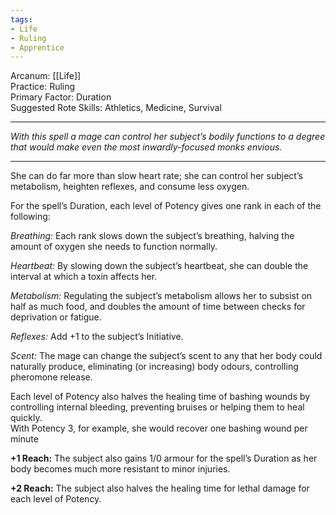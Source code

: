 ```yaml
---
tags:
- Life
- Ruling
- Apprentice
---
```


Arcanum: [[Life]]\
Practice: Ruling\
Primary Factor: Duration\
Suggested Rote Skills: Athletics, Medicine, Survival

---

_With this spell a mage can control her subject’s bodily functions to a degree that would make even the most inwardly-focused monks envious._

---

She can do far more than slow heart rate; she can control her subject’s metabolism, heighten reflexes, and consume less oxygen. 

For the spell’s Duration, each level of Potency gives one rank in each of the following:

_Breathing:_ Each rank slows down the subject’s breathing, halving the amount of oxygen she needs to function normally.

_Heartbeat:_ By slowing down the subject’s heartbeat, she can double the interval at which a toxin affects her.

_Metabolism:_ Regulating the subject’s metabolism allows her to subsist on half as much food, and doubles the amount of time between checks for deprivation or fatigue.

_Reflexes:_ Add +1 to the subject’s Initiative.

_Scent:_ The mage can change the subject’s scent to any that her body could naturally produce, eliminating (or increasing) body odours, controlling pheromone release.

Each level of Potency also halves the healing time of bashing wounds by controlling internal bleeding, preventing bruises or helping them to heal quickly.\
With Potency 3, for example, she would recover one bashing wound per minute

**+1 Reach:** The subject also gains 1/0 armour for the spell’s Duration as her body becomes much more resistant to minor injuries.

**+2 Reach:** The subject also halves the healing time for lethal damage for each level of Potency.
